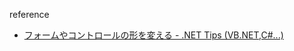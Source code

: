 reference

* [フォームやコントロールの形を変える - .NET Tips (VB.NET,C#...)](https://dobon.net/vb/dotnet/form/formregion.html)
